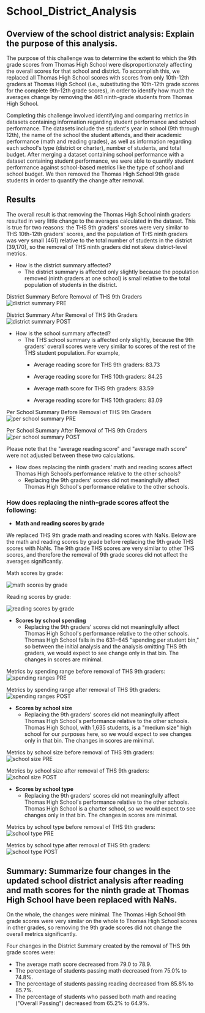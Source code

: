 # School_District_Analysis

## Overview of the school district analysis: Explain the purpose of this analysis. 

The purpose of this challenge was to determine the extent to which the 9th grade scores from Thomas High School were disproportionately affecting the overall scores for that school and district. To accomplish this, we replaced all Thomas High School scores with scores from only 10th-12th graders at Thomas High School (i.e., substituting the 10th-12th grade scores for the complete 9th-12th grade scores), in order to identify how much the averages change by removing the 461 ninth-grade students from Thomas High School.

Completing this challenge involved identifying and comparing metrics in datasets containing information regarding student performance and school performance. The datasets include the student's year in school (9th through 12th), the name of the school the student attends, and their academic performance (math and reading grades), as well as information regarding each school's type (district or charter), number of students, and total budget. After merging a dataset containing school performance with a dataset containing student performance, we were able to quantify student performance against school-based metrics like the type of school and school budget. We then removed the Thomas High School 9th grade students in order to quantify the change after removal.


## Results

The overall result is that removing the Thomas High School ninth graders resulted in very little change to the averages calculated in the dataset. This is true for two reasons: the THS 9th graders' scores were very similar to THS 10th-12th graders' scores, and the population of THS ninth graders was very small (461) relative to the total number of students in the district (39,170), so the removal of THS ninth graders did not skew district-level metrics. 


- How is the district summary affected?
  - The district summary is affected only slightly because the population removed (ninth graders at one school) is small relative to the total population of students in the district. 

District Summary Before Removal of THS 9th Graders
![district summary PRE](https://user-images.githubusercontent.com/100863488/160855715-ef959cc3-2728-4a61-ae78-9cd077ae3099.png)

District Summary After Removal of THS 9th Graders
![district summary POST](https://user-images.githubusercontent.com/100863488/160855684-b66c80aa-6762-4b14-bceb-1f5c64f78be0.png)

- How is the school summary affected?
  - The THS school summary is affected only slightly, because the 9th graders' overall scores were very similar to scores of the rest of the THS student population. For example,
    - Average reading score for THS 9th graders: 83.73
    - Average reading score for THS 10th graders: 84.25

    - Average math score for THS 9th graders: 83.59
    - Average reading score for THS 10th graders: 83.09

Per School Summary Before Removal of THS 9th Graders
![per school summary PRE](https://user-images.githubusercontent.com/100863488/160856040-38dcd433-f053-4396-b327-70cde6dbf746.png)

Per School Summary After Removal of THS 9th Graders
![per school summary POST](https://user-images.githubusercontent.com/100863488/160856006-60fdec4c-4245-4fe8-8948-5db64d020481.png)

Please note that the "average reading score" and "average math score" were not adjusted between these two calculations.

- How does replacing the ninth graders’ math and reading scores affect Thomas High School’s performance relative to the other schools?
  - Replacing the 9th graders' scores did not meaningfully affect Thomas High School's performance relative to the other schools.




### How does replacing the ninth-grade scores affect the following:
  - **Math and reading scores by grade**

We replaced THS 9th grade math and reading scores with NaNs. Below are the math and reading scores by grade before replacing the 9th grade THS scores with NaNs. The 9th grade THS scores are very similar to other THS scores, and therefore the removal of 9th grade scores did not affect the averages significantly.

Math scores by grade:

![math scores by grade](https://user-images.githubusercontent.com/100863488/160856402-414aee0a-cd4d-4778-8829-bea743d4da4e.png)


Reading scores by grade:

![reading scores by grade](https://user-images.githubusercontent.com/100863488/160856462-b202c837-15a1-4bdf-8d2c-5dd83b3ca4cb.png)

  - **Scores by school spending**
    - Replacing the 9th graders' scores did not meaningfully affect Thomas High School's performance relative to the other schools. Thomas High School falls in the $631-$645 "spending per student bin," so between the initial analysis and the analysis omitting THS 9th graders, we would expect to see change only in that bin. The changes in scores are minimal.

Metrics by spending range before removal of THS 9th graders:
![spending ranges PRE](https://user-images.githubusercontent.com/100863488/160856769-10a8be65-56a2-4e6b-91cd-043c1dfb1c94.png)


Metrics by spending range after removal of THS 9th graders:
![spending ranges POST](https://user-images.githubusercontent.com/100863488/160856780-ca76bd18-a830-4f58-9d55-de43cf31237a.png)


  - **Scores by school size**
    - Replacing the 9th graders' scores did not meaningfully affect Thomas High School's performance relative to the other schools. Thomas High School, with 1,635 students, is a "medium size" high school for our purposes here, so we would expect to see changes only in that bin. The changes in scores are minimal.

Metrics by school size before removal of THS 9th graders:
![school size PRE](https://user-images.githubusercontent.com/100863488/160856886-99796e5d-434e-47dd-b09b-31e911c04628.png)


Metrics by school size after removal of THS 9th graders:
![school size POST](https://user-images.githubusercontent.com/100863488/160856919-0e3dc05d-aaa2-4ab9-8050-3f5ad4f863f9.png)


   - **Scores by school type**
     - Replacing the 9th graders' scores did not meaningfully affect Thomas High School's performance relative to the other schools. Thomas High School is a charter school, so we would expect to see changes only in that bin. The changes in scores are minimal.

Metrics by school type before removal of THS 9th graders:
![school type PRE](https://user-images.githubusercontent.com/100863488/160857081-194733c0-b026-430f-995d-ecd57e687c01.png)


Metrics by school type after removal of THS 9th graders:
![school type POST](https://user-images.githubusercontent.com/100863488/160857040-18b347be-26ff-4b22-a976-6868df637287.png)



## Summary: Summarize four changes in the updated school district analysis after reading and math scores for the ninth grade at Thomas High School have been replaced with NaNs.

On the whole, the changes were minimal. The Thomas High School 9th grade scores were very similar on the whole to Thomas High School scores in other grades, so removing the 9th grade scores did not change the overall metrics significantly. 

Four changes in the District Summary created by the removal of THS 9th grade scores were:
  - The average math score decreased from 79.0 to 78.9.
  - The percentage of students passing math decreased from 75.0% to 74.8%.
  - The percentage of students passing reading decreased from 85.8% to 85.7%.
  - The percentage of students who passed both math and reading ("Overall Passing") decreased from 65.2% to 64.9%.

